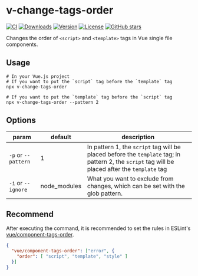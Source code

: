 #  v-change-tags-order
[![CI](https://github.com/kawamataryo/v-change-tags-order/actions/workflows/ci.yml/badge.svg)](https://github.com/kawamataryo/v-change-tags-order/actions/workflows/ci.yml)
<a href="https://npmcharts.com/compare/v-change-tags-orderr?minimal=true"><img src="https://img.shields.io/npm/dt/v-change-tags-orderr.svg" alt="Downloads"></a>
<a href="https://www.npmjs.com/package/v-change-tags-orderr"><img src="https://img.shields.io/npm/v/v-change-tags-orderr.svg" alt="Version"></a>
<a href="https://www.npmjs.com/package/v-change-tags-orderr"><img src="https://img.shields.io/npm/l/v-change-tags-orderr.svg" alt="License"></a>
<a href="https://github.com/kawamataryo/v-change-tags-orderr" target="__blank"><img alt="GitHub stars" src="https://img.shields.io/github/stars/kawamataryo/v-change-tags-orderr?style=social"></a>

Changes the order of `<script>` and `<template>` tags in Vue single file components.


## Usage

```
# In your Vue.js project
# If you want to put the `script` tag before the `template` tag
npx v-change-tags-order

# If you want to put the `template` tag before the `script` tag
npx v-change-tags-order --pattern 2
```

## Options

|param|default|description|
|---|---|---|
|`-p` or `--pattern`| 1 | In pattern 1, the `script` tag will be placed before the `template` tag; in pattern 2, the `script` tag will be placed after the `template` tag |
|`-i` or `--ignore` | node_modules | What you want to exclude from changes, which can be set with the glob pattern. |

## Recommend

After executing the command, it is recommended to set the rules in ESLint's [vue/component-tags-order](https://eslint.vuejs.org/rules/component-tags-order.html).

```json
{
  "vue/component-tags-order": ["error", {
    "order": [ "script", "template", "style" ]
  }]
}
```
